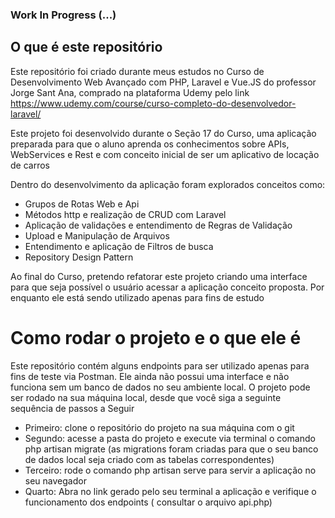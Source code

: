 ### Work In Progress (...)

## O que é este repositório

Este repositório foi criado durante meus estudos no Curso de Desenvolvimento Web Avançado com PHP, Laravel e Vue.JS
do professor Jorge Sant Ana, comprado na plataforma Udemy pelo link https://www.udemy.com/course/curso-completo-do-desenvolvedor-laravel/

Este projeto foi desenvolvido durante o Seção 17 do Curso, uma aplicação preparada para que o aluno aprenda os 
conhecimentos sobre APIs, WebServices e Rest e com conceito inicial de ser um aplicativo de locação de carros

Dentro do desenvolvimento da aplicação foram explorados conceitos como:
- Grupos de Rotas Web e Api
- Métodos http e realização de CRUD com Laravel
- Aplicação de validações e entendimento de Regras de Validação
- Upload e Manipulação de Arquivos
- Entendimento e aplicação de Filtros de busca
- Repository Design Pattern

Ao final do Curso, pretendo refatorar este projeto criando uma interface para que seja possível o usuário 
acessar a aplicação conceito proposta. Por enquanto ele está sendo utilizado apenas para fins de estudo

# Como rodar o projeto e o que ele é

Este repositório contém alguns endpoints para ser utilizado apenas para fins de teste via Postman. Ele ainda não possui
uma interface e não funciona sem um banco de dados no seu ambiente local. O projeto pode ser rodado na sua máquina local,
desde que você siga a seguinte sequência de passos a Seguir

- Primeiro: clone o repositório do projeto na sua máquina com o git
- Segundo: acesse a pasta do projeto e execute via terminal o comando php artisan migrate (as migrations
foram criadas para que o seu banco de dados local seja criado com as tabelas correspondentes)
- Terceiro: rode o comando php artisan serve para servir a aplicação no seu navegador
- Quarto: Abra no link gerado pelo seu terminal a aplicação e verifique o funcionamento dos endpoints (
consultar o arquivo api.php) 




